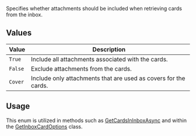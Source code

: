 Specifies whether attachments should be included when retrieving cards from the inbox.

## Values
| Value | Description |
| --- | --- |
| `True` | Include all attachments associated with the cards. |
| `False` | Exclude attachments from the cards. |
| `Cover` | Include only attachments that are used as covers for the cards. |

## Usage
This enum is utilized in methods such as [GetCardsInInboxAsync](GetCardsInInboxAsync) and within the [GetInboxCardOptions](GetInboxCardOptions) class.
